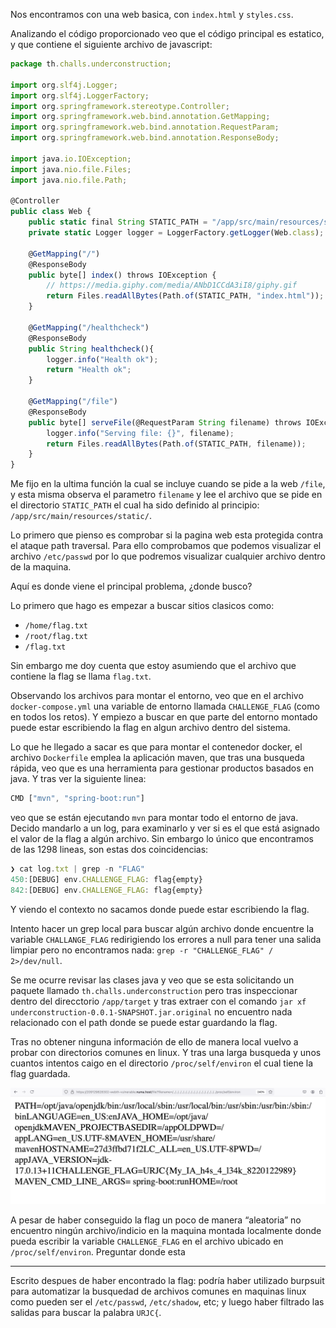 Nos encontramos con una web basica, con `index.html` y `styles.css`.

Analizando el código proporcionado veo que el código principal es estatico, y que contiene el siguiente archivo de javascript:

```jsx
package th.challs.underconstruction;

import org.slf4j.Logger;
import org.slf4j.LoggerFactory;
import org.springframework.stereotype.Controller;
import org.springframework.web.bind.annotation.GetMapping;
import org.springframework.web.bind.annotation.RequestParam;
import org.springframework.web.bind.annotation.ResponseBody;

import java.io.IOException;
import java.nio.file.Files;
import java.nio.file.Path;

@Controller
public class Web {
    public static final String STATIC_PATH = "/app/src/main/resources/static/";
    private static Logger logger = LoggerFactory.getLogger(Web.class);

    @GetMapping("/")
    @ResponseBody
    public byte[] index() throws IOException {
        // https://media.giphy.com/media/ANbD1CCdA3iI8/giphy.gif
        return Files.readAllBytes(Path.of(STATIC_PATH, "index.html"));
    }

    @GetMapping("/healthcheck")
    @ResponseBody
    public String healthcheck(){
        logger.info("Health ok");
        return "Health ok";
    }

    @GetMapping("/file")
    @ResponseBody
    public byte[] serveFile(@RequestParam String filename) throws IOException {
        logger.info("Serving file: {}", filename);
        return Files.readAllBytes(Path.of(STATIC_PATH, filename));
    }
}
```

Me fijo en la ultima función la cual se incluye cuando se pide a la web `/file`, y esta misma observa el parametro `filename` y lee el archivo que se pide en el directorio `STATIC_PATH` el cual ha sido definido al principio: `/app/src/main/resources/static/`. 

Lo primero que pienso es comprobar si la pagina web esta protegida contra el ataque path traversal. Para ello comprobamos que podemos visualizar el archivo `/etc/passwd` por lo que podremos visualizar cualquier archivo dentro de la maquina.

Aquí es donde viene el principal problema, ¿donde busco?

Lo primero que hago es empezar a buscar sitios clasicos como:

- `/home/flag.txt`
- `/root/flag.txt`
- `/flag.txt`

Sin embargo me doy cuenta que estoy asumiendo que el archivo que contiene la flag se llama `flag.txt`.

Observando los archivos para montar el entorno, veo que en el archivo `docker-compose.yml` una variable de entorno llamada `CHALLENGE_FLAG` (como en todos los retos). Y empiezo a buscar en que parte del entorno montado puede estar escribiendo la flag en algun archivo dentro del sistema.

Lo que he llegado a sacar es que para montar el contenedor docker, el archivo `Dockerfile` emplea la aplicación maven, que tras una busqueda rápida, veo que es una herramienta para gestionar productos basados en java. Y tras ver la siguiente linea:

```jsx
CMD ["mvn", "spring-boot:run"]
```

veo que se están ejecutando `mvn` para montar todo el entorno de java. Decido mandarlo a un log, para examinarlo y ver si es el que está asignado el valor de la flag a algún archivo. Sin embargo lo único que encontramos de las 1298 lineas, son estas dos coincidencias:

```jsx
❯ cat log.txt | grep -n "FLAG"
450:[DEBUG] env.CHALLENGE_FLAG: flag{empty}
842:[DEBUG] env.CHALLENGE_FLAG: flag{empty}
```

Y viendo el contexto no sacamos donde puede estar escribiendo la flag.

Intento hacer un grep local para buscar algún archivo donde encuentre la variable `CHALLANGE_FLAG` redirigiendo los errores a null para tener una salida limpiar pero no encontramos nada: `grep -r "CHALLENGE_FLAG" / 2>/dev/null`.

Se me ocurre revisar las clases java y veo que se esta solicitando un paquete llamado `th.challs.underconstruction` pero tras inspeccionar dentro del direcctorio `/app/target` y tras extraer con el comando `jar xf underconstruction-0.0.1-SNAPSHOT.jar.original` no encuentro nada relacionado con el path donde se puede estar guardando la flag.

Tras no obtener ninguna información de ello de manera local vuelvo a probar con directorios comunes en linux. Y tras una larga busqueda y unos cuantos intentos caigo en el directorio `/proc/self/environ` el cual tiene la flag guardada.

![image_1](images/image_1.png)

A pesar de haber conseguido la flag un poco de manera “aleatoria” no encuentro ningún archivo/indicio en la maquina montada localmente donde pueda escribir la variable `CHALLENGE_FLAG` en el archivo ubicado en `/proc/self/environ`. Preguntar donde esta

---

Escrito despues de haber encontrado la flag: podría haber utilizado burpsuit para automatizar la busquedad de archivos comunes en maquinas linux como pueden ser el `/etc/passwd`, `/etc/shadow`, etc; y luego haber filtrado las salidas para buscar la palabra `URJC{`.
